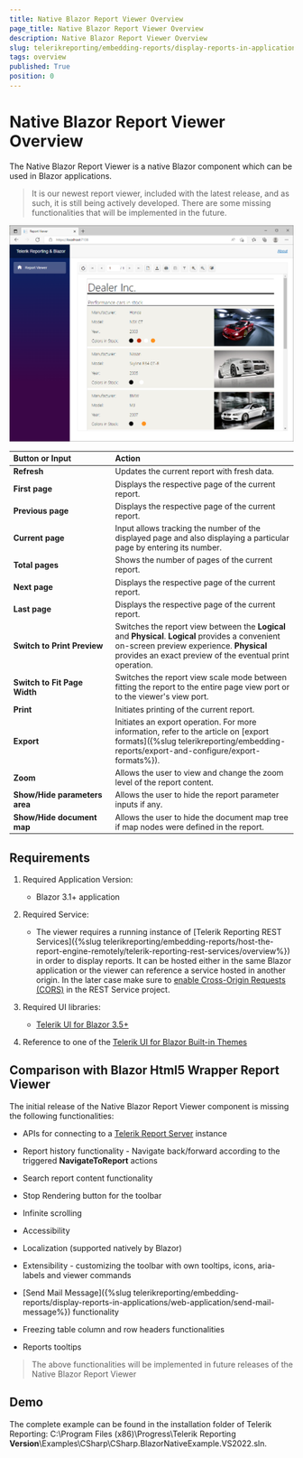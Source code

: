 ```yaml
---
title: Native Blazor Report Viewer Overview
page_title: Native Blazor Report Viewer Overview
description: Native Blazor Report Viewer Overview
slug: telerikreporting/embedding-reports/display-reports-in-applications/web-application/native-blazor-report-viewer/overview
tags: overview
published: True
position: 0
---
```


<style>
table th:first-of-type {
	width: 20%;
}
table th:nth-of-type(2) {
	width: 30%;
}
table th:nth-of-type(3) {
	width: 50%;
}
</style>

# Native Blazor Report Viewer Overview

The Native Blazor Report Viewer is a native Blazor component which can be used in Blazor applications. 

> It is our newest report viewer, included with the latest release, and as such, it is still being actively developed. There are some missing functionalities that will be implemented in the future.

![Native Blazor Report Viewer image](../images/NativeBlazorReportViewer/NativeBlazorReportViewer.png)

|Button or Input|Action
|:---|:---
|__Refresh__|Updates the current report with fresh data.
|__First page__|Displays the respective page of the current report.
|__Previous page__|Displays the respective page of the current report.
|__Current page__|Input allows tracking the number of the displayed page and also displaying a particular page by entering its number.
|__Total pages__|Shows the number of pages of the current report.
|__Next page__|Displays the respective page of the current report.
|__Last page__|Displays the respective page of the current report.
|__Switch to Print Preview__|Switches the report view between the __Logical__ and __Physical__. __Logical__ provides a convenient on-screen preview experience. __Physical__ provides an exact preview of the eventual print operation.
|__Switch to Fit Page Width__|Switches the report view scale mode between fitting the report to the entire page view port or to the viewer's view port. 
|__Print__|Initiates printing of the current report.
|__Export__|Initiates an export operation. For more information, refer to the article on [export formats]({%slug telerikreporting/embedding-reports/export-and-configure/export-formats%}). 
|__Zoom__|Allows the user to view and change the zoom level of the report content.
|__Show/Hide parameters area__|Allows the user to hide the report parameter inputs if any.
|__Show/Hide document map__|Allows the user to hide the document map tree if map nodes were defined in the report.


## Requirements

1. Required Application Version: 

   + Blazor 3.1+ application 

1. Required Service: 

   + The viewer requires a running instance of [Telerik Reporting REST Services]({%slug telerikreporting/embedding-reports/host-the-report-engine-remotely/telerik-reporting-rest-services/overview%}) in order to display reports. It can be hosted either in the same Blazor application or the viewer can reference a service hosted in another origin. In the later case make sure to [enable Cross-Origin Requests (CORS)](https://docs.microsoft.com/en-us/aspnet/core/security/cors?view=aspnetcore-3.1) in the REST Service project. 

1. Required UI libraries:

   + [Telerik UI for Blazor 3.5+](https://docs.telerik.com/blazor-ui/introduction) 

1. Reference to one of the [Telerik UI for Blazor Built-in Themes](https://docs.telerik.com/blazor-ui/styling-and-themes/overview)

## Comparison with Blazor Html5 Wrapper Report Viewer

The initial release of the Native Blazor Report Viewer component is missing the following functionalities:

- APIs for connecting to a [Telerik Report Server](https://www.telerik.com/report-server) instance

- Report history functionality - Navigate back/forward according to the triggered __NavigateToReport__ actions

- Search report content functionality

- Stop Rendering button for the toolbar

- Infinite scrolling

- Accessibility

- Localization (supported natively by Blazor)

- Extensibility - customizing the toolbar with own tooltips, icons, aria-labels and viewer commands

- [Send Mail Message]({%slug telerikreporting/embedding-reports/display-reports-in-applications/web-application/send-mail-message%}) functionality

- Freezing table column and row headers functionalities

- Reports tooltips

> The above functionalities will be implemented in future releases of the Native Blazor Report Viewer

## Demo

The complete example can be found in the installation folder of Telerik Reporting: C:\Program Files (x86)\Progress\Telerik Reporting __Version__\Examples\CSharp\CSharp.BlazorNativeExample.VS2022.sln. 
